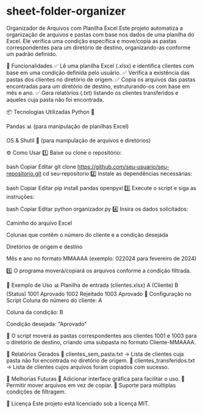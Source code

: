 # sheet-folder-organizer
Organizador de Arquivos com Planilha Excel
Este projeto automatiza a organização de arquivos e pastas com base nos dados de uma planilha do Excel. Ele verifica uma condição específica e move/copía as pastas correspondentes para um diretório de destino, organizando-as conforme um padrão definido.

🚀 Funcionalidades
✅ Lê uma planilha Excel (.xlsx) e identifica clientes com base em uma condição definida pelo usuário.
✅ Verifica a existência das pastas dos clientes no diretório de origem.
✅ Copia os arquivos das pastas encontradas para um diretório de destino, estruturando-os com base em mês e ano.
✅ Gera relatórios (.txt) listando os clientes transferidos e aqueles cuja pasta não foi encontrada.

📦 Tecnologias Utilizadas
Python 🐍

Pandas 📊 (para manipulação de planilhas Excel)

OS & Shutil 📂 (para manipulação de arquivos e diretórios)

⚙️ Como Usar
1️⃣ Baixe ou clone o repositório:

bash
Copiar
Editar
git clone https://github.com/seu-usuario/seu-repositorio.git
cd seu-repositorio
2️⃣ Instale as dependências necessárias:

bash
Copiar
Editar
pip install pandas openpyxl
3️⃣ Execute o script e siga as instruções:

bash
Copiar
Editar
python organizador.py
4️⃣ Insira os dados solicitados:

Caminho do arquivo Excel

Colunas que contêm o número do cliente e a condição desejada

Diretórios de origem e destino

Mês e ano no formato MMAAAA (exemplo: 022024 para fevereiro de 2024)

5️⃣ O programa moverá/copiará os arquivos conforme a condição filtrada.

📑 Exemplo de Uso
📊 Planilha de entrada (clientes.xlsx)
A (Cliente)	B (Status)
1001	Aprovado
1002	Rejeitado
1003	Aprovado
🎯 Configuração no Script
Coluna do número do cliente: A

Coluna da condição: B

Condição desejada: "Aprovado"

📂 O script moverá as pastas correspondentes aos clientes 1001 e 1003 para o diretório de destino, criando uma subpasta no formato Cliente-MMAAAA.

📜 Relatórios Gerados
📌 clientes_sem_pasta.txt → Lista de clientes cuja pasta não foi encontrada no diretório de origem.
📌 clientes_transferidos.txt → Lista de clientes cujos arquivos foram copiados com sucesso.

📌 Melhorias Futuras
🔹 Adicionar interface gráfica para facilitar o uso.
🔹 Permitir mover arquivos em vez de copiar.
🔹 Suporte para múltiplas condições de filtragem.

📝 Licença
Este projeto está licenciado sob a licença MIT.

